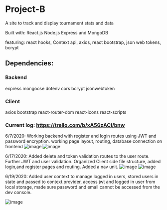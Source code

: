 # Project-B
A site to track and display tournament stats and data

Built with: React.js Node.js Express and MongoDB

featuring: react hooks, Context api, axios, react bootstrap, json web tokens, bcrypt

## Dependencies:
 ### Backend
 express
 mongoose
 dotenv
 cors
 bcrypt
 jsonwebtoken
 
 ### Client
 axios
 bootstrap
 react-router-dom
 react-icons
 react-scripts
 
  ### Current log: https://trello.com/b/xA56zACi/bnw
  6/7/2020: Working backend with register and login routes using JWT and password encryption. working page layout, routing, database connection on frontend
  ![image](https://user-images.githubusercontent.com/50600343/84925642-36da1180-b098-11ea-864b-63ff7fab5df4.png)
  ![image](https://user-images.githubusercontent.com/50600343/84925737-5cffb180-b098-11ea-95f8-9786f74df682.png)

  6/17/2020: Added delete and token validation routes to the user route. Further JWT and user validation. Organized Client side file structure, added login,and register pages and routing. Added a nav unit.
  ![image](https://user-images.githubusercontent.com/50600343/84925861-89b3c900-b098-11ea-8794-8b1c008b6f03.png)
  ![image](https://user-images.githubusercontent.com/50600343/84939972-297b5200-b0ad-11ea-9d70-a973a80080a2.png)
  
  6/19/2020: Added user context to manage logged in users, stored users in state and passed to context.provider, access jwt and logged in user from local storage, made sure password and email cannot be accessed from the dev console.
  
  ![image](https://user-images.githubusercontent.com/50600343/85160732-bac50280-b22c-11ea-821a-25385e3194f1.png)
